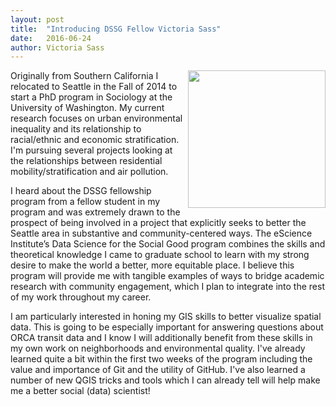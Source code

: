 ```yaml
---
layout: post
title:  "Introducing DSSG Fellow Victoria Sass"
date:   2016-06-24
author: Victoria Sass
---
```



<img src="https://soc.washington.edu/sites/soc/files/styles/portrait/public/photos/victoria20sass_0.jpg?itok=X6g50fni" width="220" align="right" style="PADDING-LEFT: 5px; PADDING-BOTTOM: 5px;">
Originally from Southern California I relocated to Seattle in the Fall of 2014 to start a PhD program in Sociology at the University of Washington.
My current research focuses on urban environmental inequality and its relationship to racial/ethnic and economic stratification. I'm pursuing several projects 
looking at the relationships between residential mobility/stratification and air pollution. 

I heard about the DSSG fellowship program from a fellow student in my program and was extremely drawn to the prospect of being involved in a 
project that explicitly seeks to better the Seattle area in substantive and community-centered ways. The eScience Institute’s Data Science for 
the Social Good program combines the skills and theoretical knowledge I came to graduate school to learn with my strong desire to make the world 
a better, more equitable place. I believe this program will provide me with tangible examples of ways to bridge academic research with community 
engagement, which I plan to integrate into the rest of my work throughout my career.

I am particularly interested in honing my GIS skills to better visualize spatial data. This is going to be especially important for answering
questions about ORCA transit data and I know I will additionally benefit from these skills in my own work on neighborhoods and environmental quality. 
I've already learned quite a bit within the first two weeks of the program including the value and importance of Git and the utility of GitHub. I've also 
learned a number of new QGIS tricks and tools which I can already tell will help make me a better social (data) scientist!  
